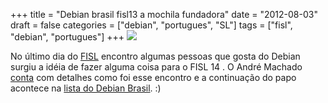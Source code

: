 +++
title = "Debian brasil fisl13 a mochila fundadora"
date = "2012-08-03"
draft = false
categories = ["debian", "portugues", "SL"]
tags = ["fisl", "debian", "portugues"]
+++
![](https://softwarelivre.org/thumbnails/0045/8662/mochila_fundamental_debian_fisl14_20120728_155035_display.jpg?1343752003)

No último dia do [FISL](https://www.fisl.org.br) encontro algumas pessoas
que gosta do Debian surgiu a idéia de fazer alguma coisa para o FISL 14
. O André Machado
[conta](https://softwarelivre.org/debian-rs/blog/mochila-fundamental-do-debian-no-fisl-14)
com detalhes como foi esse encontro e a continuação do papo acontece na
[lista do Debian
Brasil](https://lists.alioth.debian.org/pipermail/debian-br-geral/Week-of-Mon-20120730/000039.html).
:)
